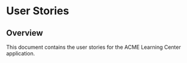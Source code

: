 # User Stories

## Overview
This document contains the user stories for the ACME Learning Center application.
